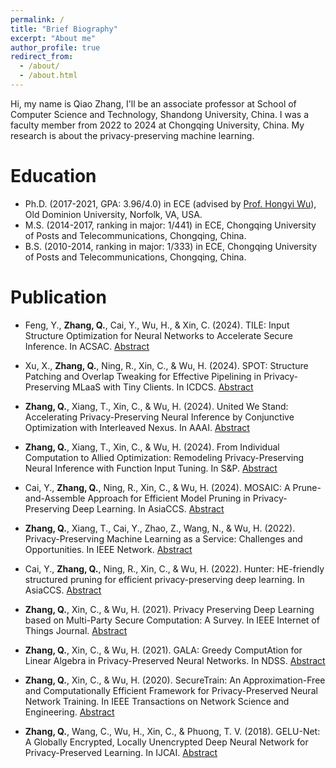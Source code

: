```yaml
---
permalink: /
title: "Brief Biography"
excerpt: "About me"
author_profile: true
redirect_from: 
  - /about/
  - /about.html
---
```


Hi, my name is Qiao Zhang, I'll be an associate professor at School of Computer Science and Technology, Shandong University, China. I was a faculty member from 2022 to 2024 at Chongqing University, China. My research is about the privacy-preserving machine learning.

Education
======
* Ph.D. (2017-2021, GPA: 3.96/4.0) in ECE (advised by [Prof. Hongyi Wu](https://wu.static.arizona.edu/index.html)), Old Dominion University, Norfolk, VA, USA.
* M.S. (2014-2017, ranking in major: 1/441) in ECE, Chongqing University of Posts and Telecommunications, Chongqing, China.
* B.S. (2010-2014, ranking in major: 1/333) in ECE, Chongqing University of Posts and Telecommunications, Chongqing, China.


Publication
======
* Feng, Y., **Zhang, Q.**, Cai, Y., Wu, H., & Xin, C. (2024). TILE: Input Structure Optimization for Neural Networks to Accelerate Secure Inference. In ACSAC. [Abstract](https://www.openconf.org/acsac2024/modules/request.php?module=oc_program&action=summary.php&id=10)

* Xu, X., **Zhang, Q.**, Ning, R., Xin, C., & Wu, H. (2024). SPOT: Structure Patching and Overlap Tweaking for Effective Pipelining in Privacy-Preserving MLaaS with Tiny Clients. In ICDCS. [Abstract](https://ieeexplore.ieee.org/document/10631031)

* **Zhang, Q.**, Xiang, T., Xin, C., & Wu, H. (2024). United We Stand: Accelerating Privacy-Preserving Neural Inference by Conjunctive Optimization with Interleaved Nexus. In AAAI. [Abstract](https://ojs.aaai.org/index.php/AAAI/article/view/29620)

* **Zhang, Q.**, Xiang, T., Xin, C., & Wu, H. (2024). From Individual Computation to Allied Optimization: Remodeling Privacy-Preserving Neural Inference with Function Input Tuning. In S&P. [Abstract](https://www.computer.org/csdl/proceedings-article/sp/2024/313000a101/1Ub238IknIs)

* Cai, Y., **Zhang, Q.**, Ning, R., Xin, C., & Wu, H. (2024). MOSAIC: A Prune-and-Assemble Approach for Efficient Model Pruning in Privacy-Preserving Deep Learning. In AsiaCCS. [Abstract](https://dl.acm.org/doi/10.1145/3634737.3637680)

* **Zhang, Q.**, Xiang, T., Cai, Y., Zhao, Z., Wang, N., & Wu, H. (2022). Privacy-Preserving Machine Learning as a Service: Challenges and Opportunities. In IEEE Network. [Abstract](https://ieeexplore.ieee.org/document/9952201)

* Cai, Y., **Zhang, Q.**, Ning, R., Xin, C., & Wu, H. (2022). Hunter: HE-friendly structured pruning for efficient privacy-preserving deep learning. In AsiaCCS. [Abstract](https://dl.acm.org/doi/pdf/10.1145/3488932.3517401)

* **Zhang, Q.**, Xin, C., & Wu, H. (2021). Privacy Preserving Deep Learning based on Multi-Party Secure Computation: A Survey. In IEEE Internet of Things Journal. [Abstract](https://ieeexplore.ieee.org/document/9352960)

* **Zhang, Q.**, Xin, C., & Wu, H. (2021). GALA: Greedy ComputAtion for Linear Algebra in Privacy-Preserved Neural Networks. In NDSS. [Abstract](https://www.ndss-symposium.org/wp-content/uploads/ndss2021_5C-3_24351_paper.pdf)

* **Zhang, Q.**, Xin, C., & Wu, H. (2020). SecureTrain: An Approximation-Free and Computationally Efficient Framework for Privacy-Preserved Neural Network Training. In IEEE Transactions on Network Science and Engineering. [Abstract](https://ieeexplore.ieee.org/document/9271910)

* **Zhang, Q.**, Wang, C., Wu, H., Xin, C., & Phuong, T. V. (2018). GELU-Net: A Globally Encrypted, Locally Unencrypted Deep Neural Network for Privacy-Preserved Learning. In IJCAI. [Abstract](https://www.ijcai.org/proceedings/2018/0547.pdf)

<!---
Service
======
* TPC Member：IEEE ICDCS'24.
--->
